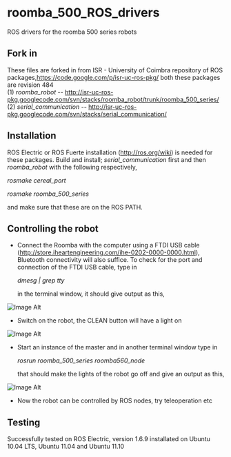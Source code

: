 roomba_500_ROS_drivers
======================

ROS drivers for the roomba 500 series robots

Fork in
-------

These files are forked in from ISR - University of Coimbra repository of ROS packages,https://code.google.com/p/isr-uc-ros-pkg/ both these packages are revision 484    
(1) _roomba_robot_ -- http://isr-uc-ros-pkg.googlecode.com/svn/stacks/roomba_robot/trunk/roomba_500_series/    
(2) _serial_communication_ -- http://isr-uc-ros-pkg.googlecode.com/svn/stacks/serial_communication/   

Installation
------------
ROS Electric or ROS Fuerte installation (http://ros.org/wiki) is needed for these packages. Build and install; _serial_communication_ first and then _roomba_robot_  with the following respectively,

  _rosmake cereal_port_   
  
  _rosmake roomba_500_series_

and make sure that these are on the ROS PATH. 

Controlling the robot
----------------------
* Connect the Roomba with the computer using a FTDI USB cable (http://store.iheartengineering.com/ihe-0202-0000-0000.html), Bluetooth connectivity will also suffice. To check for the port and connection of the FTDI USB cable, type in    
  
  _dmesg | grep tty_    

  in the terminal window, it should give output as this,

 ![Image Alt](https://lh3.googleusercontent.com/-_ENNma4SY58/UNzHydm9jaI/AAAAAAAACMc/9DuX1gaMLQo/s748/roomba-b.png)

* Switch on the robot, the CLEAN button will have a light on

 ![Image Alt](https://lh5.googleusercontent.com/-n5mU-b1D3rc/UNzHyTT7uLI/AAAAAAAACMg/za72x4dNqmk/s450/roomba-e.jpg)

* Start an instance of the master and in another terminal window type in  

  _rosrun roomba_500_series roomba560_node_     
  
  that should make the lights of the robot go off and give an output as this,

 ![Image Alt](https://lh4.googleusercontent.com/-HRD10oHRNHE/UNzHyR7C9UI/AAAAAAAACMk/bDIPcuvgLhg/s641/roomba-a.png)

* Now the robot can be controlled by ROS nodes, try teleoperation etc

Testing
-------
Successfully tested on ROS Electric, version 1.6.9 installated on Ubuntu 10.04 LTS, Ubuntu 11.04 and Ubuntu 11.10
